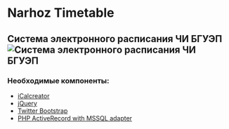 Narhoz Timetable
================

## Система электронного расписания ЧИ БГУЭП ![Система электронного расписания ЧИ БГУЭП](http://timetable.narhoz-chita.ru/img/favicon.png)

### Необходимые компоненты:
* [iCalcreator](http://kigkonsult.se/iCalcreator/index.php)
* [jQuery](http://jquery.com/)
* [Twitter Bootstrap](https://github.com/twitter/bootstrap)
* [PHP ActiveRecord with MSSQL adapter](https://github.com/funkjedi/php-activerecord)
